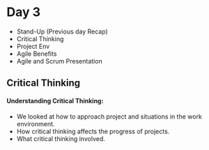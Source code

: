 # Day 3

- Stand-Up (Previous day Recap)
- Critical Thinking
- Project Env
- Agile Benefits
- Agile and Scrum Presentation

## Critical Thinking
#### Understanding Critical Thinking:

- We looked at how to approach project and situations in the work environment.
- How critical thinking affects the progress of projects.
- What critical thinking involved. 




































